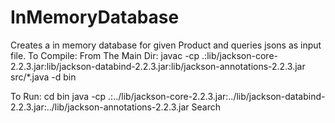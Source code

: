 InMemoryDatabase
================

Creates a in memory database for given Product and queries jsons as input file.
To Compile:
From The Main Dir:
javac -cp .:lib/jackson-core-2.2.3.jar:lib/jackson-databind-2.2.3.jar:lib/jackson-annotations-2.2.3.jar src/*.java -d bin

To Run: 
cd bin
java -cp .:../lib/jackson-core-2.2.3.jar:../lib/jackson-databind-2.2.3.jar:../lib/jackson-annotations-2.2.3.jar Search
